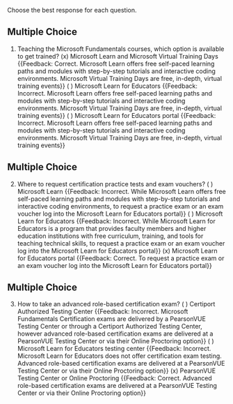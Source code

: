 Choose the best response for each question.

## Multiple Choice
1. Teaching the Microsoft Fundamentals courses, which option is available to get trained?
(x) Microsoft Learn and Microsoft Virtual Training Days {{Feedback: Correct. Microsoft Learn offers free self-paced learning paths and modules with step-by-step tutorials and interactive coding environments. Microsoft Virtual Training Days are free, in-depth, virtual training events}}
( ) Microsoft Learn for Educators {{Feedback: Incorrect. Microsoft Learn offers free self-paced learning paths and modules with step-by-step tutorials and interactive coding environments. Microsoft Virtual Training Days are free, in-depth, virtual training events}}
( ) Microsoft Learn for Educators portal {{Feedback: Incorrect. Microsoft Learn offers free self-paced learning paths and modules with step-by-step tutorials and interactive coding environments. Microsoft Virtual Training Days are free, in-depth, virtual training events}}


## Multiple Choice
2. Where to request certification practice tests and exam vouchers?
( ) Microsoft Learn {{Feedback: Incorrect. While Microsoft Learn offers free self-paced learning paths and modules with step-by-step tutorials and interactive coding environments, to request a practice exam or an exam voucher log into the Microsoft Learn for Educators portal}}
( ) Microsoft Learn for Educators {{Feedback: Incorrect. While Microsoft Learn for Educators is a program that provides faculty members and higher education institutions with free curriculum, training, and tools for teaching technical skills, to request a practice exam or an exam voucher log into the Microsoft Learn for Educators portal}}
(x) Microsoft Learn for Educators portal {{Feedback: Correct. To request a practice exam or an exam voucher log into the Microsoft Learn for Educators portal}}

## Multiple Choice
3. How to take an advanced role-based certification exam?
( ) Certiport Authorized Testing Center {{Feedback: Incorrect. Microsoft Fundamentals Certification exams are delivered by a PearsonVUE Testing Center or through a Certiport Authorized Testing Center, however advanced role-based certification exams are delivered at a PearsonVUE Testing Center or via their Online Proctoring option}}
( ) Microsoft Learn for Educators testing center {{Feedback: Incorrect. Microsoft Learn for Educators does not offer certification exam testing. Advanced role-based certification exams are delivered at a PearsonVUE Testing Center or via their Online Proctoring option}}
(x) PearsonVUE Testing Center or Online Proctoring {{Feedback: Correct. Advanced role-based certification exams are delivered at a PearsonVUE Testing Center or via their Online Proctoring option}}